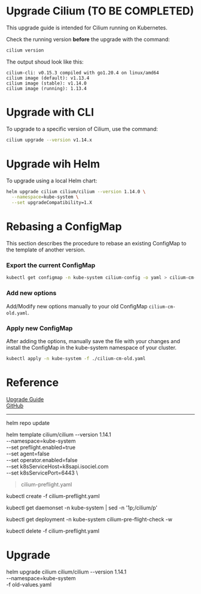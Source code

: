 # Upgrade Cilium (TO BE COMPLETED)
This upgrade guide is intended for Cilium running on Kubernetes.

Check the running version **before** the upgrade with the command:
```sh
cilium version
```

The output shoud look like this:
```
cilium-cli: v0.15.3 compiled with go1.20.4 on linux/amd64
cilium image (default): v1.13.4
cilium image (stable): v1.14.0
cilium image (running): 1.13.4
```

# Upgrade with CLI
To upgrade to a specific version of Cilium, use the command:
```sh
cilium upgrade --version v1.14.x
```

# Upgrade wih Helm
To upgrade using a local Helm chart:
```sh
helm upgrade cilium cilium/cilium --version 1.14.0 \
  --namespace=kube-system \
  --set upgradeCompatibility=1.X
```

# Rebasing a ConfigMap
This section describes the procedure to rebase an existing ConfigMap to the template of another version.

### Export the current ConfigMap
```sh
kubectl get configmap -n kube-system cilium-config -o yaml > cilium-cm-old.yaml
```

### Add new options
Add/Modify new options manually to your old ConfigMap `cilium-cm-old.yaml`.

### Apply new ConfigMap
After adding the options, manually save the file with your changes and install the ConfigMap in the kube-system namespace of your cluster.

```sh
kubectl apply -n kube-system -f ./cilium-cm-old.yaml
```

# Reference
[Upgrade Guide](https://docs.cilium.io/en/stable/operations/upgrade/)  
[GitHub](https://github.com/cilium/cilium-cli)  

---
helm repo update

helm template cilium/cilium --version 1.14.1 \
  --namespace=kube-system \
  --set preflight.enabled=true \
  --set agent=false \
  --set operator.enabled=false \
  --set k8sServiceHost=k8sapi.isociel.com \
  --set k8sServicePort=6443 \
  > cilium-preflight.yaml

kubectl create -f cilium-preflight.yaml

kubectl get daemonset -n kube-system | sed -n '1p;/cilium/p'

kubectl get deployment -n kube-system cilium-pre-flight-check -w

kubectl delete -f cilium-preflight.yaml

# Upgrade
helm upgrade cilium cilium/cilium --version 1.14.1 \
  --namespace=kube-system \
  -f old-values.yaml

